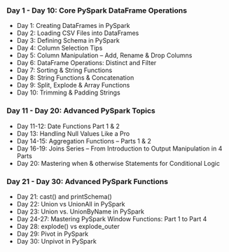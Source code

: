 ### Day 1 - Day 10: Core PySpark DataFrame Operations
+ Day 1: Creating DataFrames in PySpark
+ Day 2: Loading CSV Files into DataFrames
+ Day 3: Defining Schema in PySpark
+ Day 4: Column Selection Tips
+ Day 5: Column Manipulation – Add, Rename & Drop Columns
+ Day 6: DataFrame Operations: Distinct and Filter
+ Day 7: Sorting & String Functions
+ Day 8: String Functions & Concatenation
+ Day 9: Split, Explode & Array Functions
+ Day 10: Trimming & Padding Strings

### Day 11 - Day 20: Advanced PySpark Topics
+ Day 11-12: Date Functions Part 1 & 2
+ Day 13: Handling Null Values Like a Pro
+ Day 14-15: Aggregation Functions – Parts 1 & 2
+ Day 16-19: Joins Series – From Introduction to Output Manipulation in 4 Parts
+ Day 20: Mastering when & otherwise Statements for Conditional Logic

### Day 21 - Day 30: Advanced PySpark Functions
+ Day 21: cast() and printSchema()
+ Day 22: Union vs UnionAll in PySpark
+ Day 23: Union vs. UnionByName in PySpark
+ Day 24-27: Mastering PySpark Window Functions: Part 1 to Part 4
+ Day 28: explode() vs explode_outer
+ Day 29: Pivot in PySpark
+ Day 30: Unpivot in PySpark
